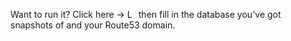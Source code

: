 
Want to run it? Click here -> <a style="text-decoration: none" href="https://console.aws.amazon.com/cloudformation/home?region=us-east-1#/stacks/new?stackName=yesterdaytabase&amp;templateURL=https://s3.amazonaws.com/demos.serverlesscode.com/pub%2flambda%2fyesterdaytabase%2ftemplate.json">
  <img style="height: 1em" src="https://serverlesscode.com/img/cloudformation-launch-stack.png" alt="Launch stack yesterdaytabase">
</a> then fill in the database you've got snapshots of and your Route53 domain.
